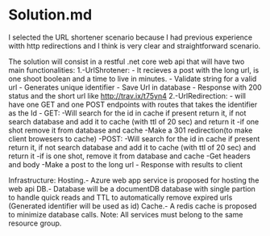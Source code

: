 # Solution.md
I selected the URL shortener scenario because I had previous experience witth http redirections and I think is very clear and straightforward scenario.

The solution will consist in a restful .net core web api that will have two main functionalities:
1.-UrlShrotener: 
	- It recieves a post with the long url, is one shoot boolean and a time to live in minutes.
	- Validate string for a valid url
	- Generates unique identifier
	- Save Url in database
	- Response with 200 status and the short url like http://trav.ix/t75yn4
2.-UrlRedirection: 
	- will have one GET and one POST endpoints with routes that takes the identifier as the Id
	- GET:
		-Will search for the id in cache if present return it, if not search database and add it to cache (with ttl of 20 sec) and return it
			-if one shot remove it from database and cache
		-Make a 301 redirection(to make client browesers to cache)
	-POST:
		-Will search for the id in cache if present return it, if not search database and add it to cache (with ttl of 20 sec) and return it
			-if  is one shot, remove it from database and cache
		-Get headers and body
		-Make a post to the long url
		- Response with results to client
		
Infrastructure:
Hosting.- Azure web app service is proposed for hosting the web api
DB.- Database will be a documentDB database with single partion to handle quick reads and TTL to automatically remove expired urls (Generated identifier will be used as id)
Cache.- A redis cache is proposed to minimize database calls.
Note: All services must belong to the same resource group.

